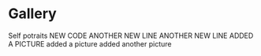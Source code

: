 # Gallery
Self potraits 
NEW CODE 
ANOTHER NEW LINE 
ANOTHER NEW LINE 
ADDED A PICTURE 
added a picture
added another picture
